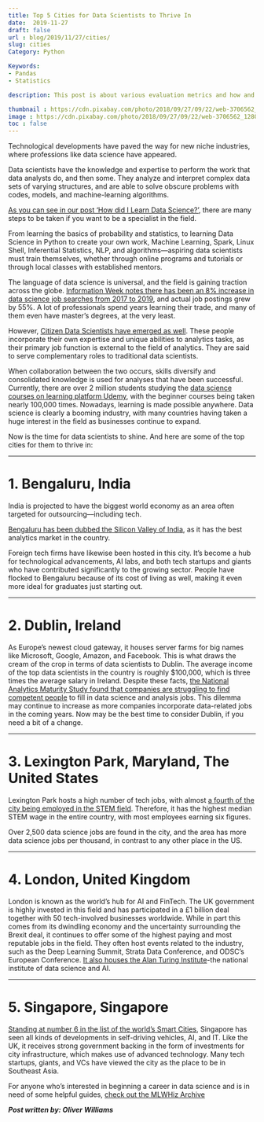 ```yaml
---
title: Top 5 Cities for Data Scientists to Thrive In
date:  2019-11-27
draft: false
url : blog/2019/11/27/cities/
slug: cities
Category: Python

Keywords:
- Pandas
- Statistics

description: This post is about various evaluation metrics and how and when to use them.

thumbnail : https://cdn.pixabay.com/photo/2018/09/27/09/22/web-3706562_1280.jpg
image : https://cdn.pixabay.com/photo/2018/09/27/09/22/web-3706562_1280.jpg
toc : false
---
```



Technological developments have paved the way for new niche industries, where professions like data science have appeared.

Data scientists have the knowledge and expertise to perform the work that data analysts do, and then some. They analyze and interpret complex data sets of varying structures, and are able to solve obscure problems with codes, models, and machine-learning algorithms.

<a href="https://mlwhiz.com/blog/2019/08/12/resources/">As you can see in our post ‘How did I Learn Data Science?’</a>, there are many steps to be taken if you want to be a specialist in the field.

From learning the basics of probability and statistics, to learning Data Science in Python to create your own work, Machine Learning, Spark, Linux Shell, Inferential Statistics, NLP, and algorithms––aspiring data scientists must train themselves, whether through online programs and tutorials or through local classes with established mentors.

The language of data science is universal, and the field is gaining traction across the globe. <a href="https://www.informationweek.com/top-paying-us-cities-for-data-scientists-and-data-analysts/d/d-id/1336248">Information Week notes there has been an 8% increase in data science job searches from 2017 to 2019</a>, and actual job postings grew by 55%. A lot of professionals spend years learning their trade, and many of them even have master’s degrees, at the very least.

However, <a href="https://solutionsreview.com/business-intelligence/data-scientists-vs-citizen-data-scientists-can-they-coexist/">Citizen Data Scientists have emerged as well</a>. These people incorporate their own expertise and unique abilities to analytics tasks, as their primary job function is external to the field of analytics. They are said to serve complementary roles to traditional data scientists.

When collaboration between the two occurs, skills diversify and consolidated knowledge is used for analyses that have been successful. Currently, there are over 2 million students studying the <a href="https://www.udemy.com/topic/data-science/">data science courses on learning platform Udemy</a>, with the beginner courses being taken nearly 100,000 times. Nowadays, learning is made possible anywhere. Data science is clearly a booming industry, with many countries having taken a huge interest in the field as businesses continue to expand.

Now is the time for data scientists to shine. And here are some of the top cities for them to thrive in:

---

# 1. Bengaluru, India

India is projected to have the biggest world economy as an area often targeted for outsourcing––including tech.

<a href="https://analyticsindiamag.com/top-10-cities-across-the-globe-with-the-highest-pay-packages-for-data-scientists/">Bengaluru has been dubbed the Silicon Valley of India</a>, as it has the best analytics market in the country.

Foreign tech firms have likewise been hosted in this city. It’s become a hub for technological advancements, AI labs, and both tech startups and giants who have contributed significantly to the growing sector. People have flocked to Bengaluru because of its cost of living as well, making it even more ideal for graduates just starting out.

---

# 2. Dublin, Ireland

As Europe’s newest cloud gateway, it houses server farms for big names like Microsoft, Google, Amazon, and Facebook. This is what draws the cream of the crop in terms of data scientists to Dublin. The average income of the top data scientists in the country is roughly $100,000, which is three times the average salary in Ireland. Despite these facts, <a href="https://www.irishtimes.com/business/technology/majority-of-irish-firms-struggle-to-fill-data-analytics-roles-1.3692344">the National Analytics Maturity Study found that companies are struggling to find competent people</a> to fill in data science and analysis jobs. This dilemma may continue to increase as more companies incorporate data-related jobs in the coming years. Now may be the best time to consider Dublin, if you need a bit of a change.

---

# 3. Lexington Park, Maryland, The United States

Lexington Park hosts a high number of tech jobs, with almost <a href="https://www.usatoday.com/story/money/business/2019/03/25/stem-jobs-15-cities-hiring-most-high-tech-workers-us/39125247/">a fourth of the city being employed in the STEM field</a>. Therefore, it has the highest median STEM wage in the entire country, with most employees earning six figures.

Over 2,500 data science jobs are found in the city, and the area has more data science jobs per thousand, in contrast to any other place in the US.

---

# 4. London, United Kingdom

London is known as the world’s hub for AI and FinTech. The UK government is highly invested in this field and has participated in a £1 billion deal together with 50 tech-involved businesses worldwide. While in part this comes from its dwindling economy and the uncertainty surrounding the Brexit deal, it continues to offer some of the highest paying and most reputable jobs in the field. They often host events related to the industry, such as the Deep Learning Summit, Strata Data Conference, and ODSC’s European Conference. <a href="https://medium.com/@ODSC/13-best-cities-on-the-planet-to-get-hired-as-a-data-scientist-ccea881ee899">It also houses the Alan Turing Institute</a>-the national institute of data science and AI.

---

# 5. Singapore, Singapore

<a href="https://citi.io/2018/07/27/the-top-50-smart-cities-in-the-world-2018/">Standing at number 6 in the list of the world’s Smart Cities</a>, Singapore has seen all kinds of developments in self-driving vehicles, AI, and IT. Like the UK, it receives strong government backing in the form of investments for city infrastructure, which makes use of advanced technology. Many tech startups, giants, and VCs have viewed the city as the place to be in Southeast Asia.

For anyone who’s interested in beginning a career in data science and is in need of some helpful guides, <a href="https://mlwhiz.com/archive/">check out the MLWHiz Archive</a>


***Post written by: Oliver Williams***
